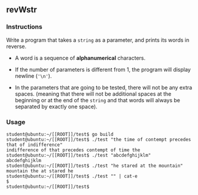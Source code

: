 ## revWstr

### Instructions

Write a program that takes a `string` as a parameter, and prints its words in reverse.

-   A word is a sequence of **alphanumerical** characters.

-   If the number of parameters is different from 1, the program will display newline (`'\n'`).

-   In the parameters that are going to be tested, there will not be any extra spaces. (meaning that there will not be additional spaces at the beginning or at the end of the `string` and that words will always be separated by exactly one space).

### Usage

```console
student@ubuntu:~/[[ROOT]]/test$ go build
student@ubuntu:~/[[ROOT]]/test$ ./test "the time of contempt precedes that of indifference"
indifference of that precedes contempt of time the
student@ubuntu:~/[[ROOT]]/test$ ./test "abcdefghijklm"
abcdefghijklm
student@ubuntu:~/[[ROOT]]/test$ ./test "he stared at the mountain"
mountain the at stared he
student@ubuntu:~/[[ROOT]]/test$ ./test "" | cat-e
$
student@ubuntu:~/[[ROOT]]/test$ 
```
